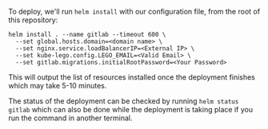 To deploy, we'll run `helm install` with our configuration file, from the
root of this repository:

```
helm install . --name gitlab --timeout 600 \
  --set global.hosts.domain=<domain name> \
  --set nginx.service.loadBalancerIP=<External IP> \
  --set kube-lego.config.LEGO_EMAIL=<Valid Email> \
  --set gitlab.migrations.initialRootPassword=<Your Password>
```

This will output the list of resources installed once the deployment finishes which may take 5-10 minutes.

The status of the deployment can be checked by running `helm status gitlab` which can also be done while
the deployment is taking place if you run the command in another terminal.

